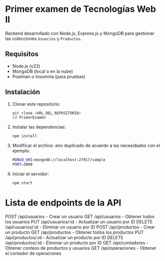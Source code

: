 # Primer examen de Tecnologías Web II

Backend desarrollado con Node.js, Express.js y MongoDB para gestionar las colecciones `Usuarios` y `Productos`.

## Requisitos
- Node.js (v22)
- MongoDB (local o en la nube)
- Postman o Insomnia (para pruebas)

## Instalación
1. Clonar este repositorio:
   ```bash
   git clone <URL_DEL_REPOSITORIO>
   cd PrimerExamen

2. Instalar las dependencias:
   ```bash
   npm install


3. Modificar el archivo .env duplicado de acuerdo a las necesidades con el ejemplo:
   ```bash
   MONGO_URI=mongodb://localhost:27017/sample
   PORT=3000

4. Iniciar el servidor:
   ```bash
   npm start


# Lista de endpoints de la API

POST /api/usuarios - Crear un usuario
GET /api/usuarios - Obtener todos los usuarios
PUT /api/usuarios/:id - Actualizar un usuario por ID
DELETE /api/usuarios/:id - Eliminar un usuario por ID
POST /api/productos - Crear un producto
GET /api/productos - Obtener todos los productos
PUT /api/productos/:id - Actualizar un producto por ID
DELETE /api/productos/:id - Eliminar un producto por ID
GET /api/contadores - Obtener conteos de productos y usuarios
GET /api/operaciones - Obtener el contador de operaciones
